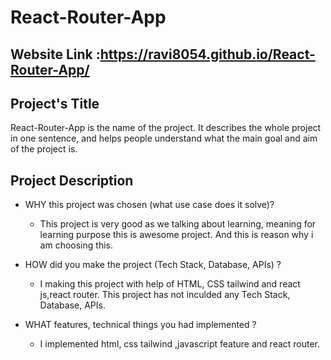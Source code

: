 # React-Router-App

## Website Link :https://ravi8054.github.io/React-Router-App/

 ## Project's Title
React-Router-App is the name of the project. It describes the whole project in one sentence, and helps people understand what the main goal and aim of the project is.

## Project Description

 - WHY this project was chosen (what use case does it solve)?
   - This project is very good as we talking about learning, meaning for learning purpose this is awesome project. And this is reason why i am choosing this.

 - HOW did you make the project (Tech Stack, Database, APIs) ?
   - I making this project with help of HTML, CSS tailwind and react js,react router. This project has not inculded any Tech Stack, Database, APIs.

 - WHAT features, technical things you had implemented ?
   - I implemented  html, css  tailwind ,javascript feature and react router. 

